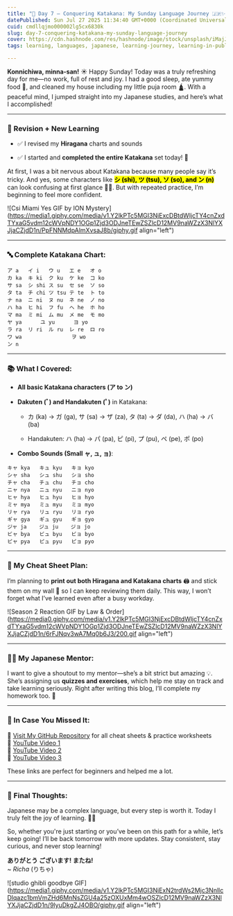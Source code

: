 ```yaml
---
title: "🌸 Day 7 – Conquering Katakana: My Sunday Language Journey 🇯🇵✨"
datePublished: Sun Jul 27 2025 11:34:40 GMT+0000 (Coordinated Universal Time)
cuid: cmdllqjmo000002lg5cx6830k
slug: day-7-conquering-katakana-my-sunday-language-journey
cover: https://cdn.hashnode.com/res/hashnode/image/stock/unsplash/iMajJXdYz4g/upload/c495fe3e21d3f78ff3e46f94a5bb1ab8.jpeg
tags: learning, languages, japanese, learning-journey, learning-in-public, language-learning

---
```


**Konnichiwa, minna-san!** ☀️ Happy Sunday! Today was a truly refreshing day for me—no work, full of rest and joy. I had a good sleep, ate yummy food 🍱, and cleaned my house including my little puja room 🛕. With a peaceful mind, I jumped straight into my Japanese studies, and here’s what I accomplished!

---

### 🔄 Revision + New Learning

* ✅ I revised my **Hiragana** charts and sounds
    
* ✅ I started and **completed the entire Katakana** set today! 🎉
    

At first, I was a bit nervous about Katakana because many people say it’s tricky. And yes, some characters like **<mark>シ (shi), ツ (tsu), ソ (so), and ン (n)</mark>** can look confusing at first glance 😵‍💫. But with repeated practice, I’m beginning to feel more confident.

![Csi Miami Yes GIF by ION Mystery](https://media1.giphy.com/media/v1.Y2lkPTc5MGI3NjExcDBtdWljcTY4cnZxdTYxaG5vdm12cWVpNDY1OGp1Zjd3ODJneTEwZSZlcD12MV9naWZzX3NlYXJjaCZjdD1n/PpFNNMdpAlmXvsaJ8b/giphy.gif align="left")

---

### 🔤 Complete Katakana Chart:

```plaintext
ア a   イ i   ウ u   エ e   オ o
カ ka  キ ki  ク ku  ケ ke  コ ko
サ sa  シ shi ス su  セ se  ソ so
タ ta  チ chi ツ tsu テ te  ト to
ナ na  ニ ni  ヌ nu  ネ ne  ノ no
ハ ha  ヒ hi  フ fu  ヘ he  ホ ho
マ ma  ミ mi  ム mu  メ me  モ mo
ヤ ya      ユ yu      ヨ yo
ラ ra  リ ri  ル ru  レ re  ロ ro
ワ wa                ヲ wo
ン n
```

---

### 📚 What I Covered:

* **All basic Katakana characters (ア to ン)**
    
* **Dakuten (ﾞ) and Handakuten (ﾟ)** in Katakana:
    
    * カ (ka) → ガ (ga), サ (sa) → ザ (za), タ (ta) → ダ (da), ハ (ha) → バ (ba)
        
    * Handakuten: ハ (ha) → パ (pa), ピ (pi), プ (pu), ペ (pe), ポ (po)
        
* **Combo Sounds (Small ャ, ュ, ョ)**:
    

```plaintext
キャ kya   キュ kyu   キョ kyo
シャ sha   シュ shu   ショ sho
チャ cha   チュ chu   チョ cho
ニャ nya   ニュ nyu   ニョ nyo
ヒャ hya   ヒュ hyu   ヒョ hyo
ミャ mya   ミュ myu   ミョ myo
リャ rya   リュ ryu   リョ ryo
ギャ gya   ギュ gyu   ギョ gyo
ジャ ja    ジュ ju    ジョ jo
ビャ bya   ビュ byu   ビョ byo
ピャ pya   ピュ pyu   ピョ pyo
```

---

### 🧾 My Cheat Sheet Plan:

I’m planning to **print out both Hiragana and Katakana charts** 🖨️ and stick them on my wall 📌 so I can keep reviewing them daily. This way, I won’t forget what I’ve learned even after a busy workday.

![Season 2 Reaction GIF by Law & Order](https://media0.giphy.com/media/v1.Y2lkPTc5MGI3NjExcDBtdWljcTY4cnZxdTYxaG5vdm12cWVpNDY1OGp1Zjd3ODJneTEwZSZlcD12MV9naWZzX3NlYXJjaCZjdD1n/6rFJNqv3wA7Mq0b6J3/200.gif align="left")

---

### 👩‍🏫 My Japanese Mentor:

I want to give a shoutout to my mentor—she’s a bit strict but amazing 💡. She’s assigning us **quizzes and exercises**, which help me stay on track and take learning seriously. Right after writing this blog, I’ll complete my homework too. 📝

---

### 🧰 In Case You Missed It:

📁 [Visit My GitHub Repository](https://github.com/Richa-12y/Japnes-learning-materiel) for all cheat sheets & practice worksheets  
🎥 [YouTube Video 1](https://youtu.be/6p9Il_j0zjc?si=JONoNlxxzJd4dUv7)  
🎥 [YouTube Video 2](https://youtu.be/s6DKRgtVLGA?si=0e-fjxYv-AgRckws)  
🎥 [YouTube Video 3](https://youtu.be/3tAJIyxqmWI?si=-rKuJ4wGuA0fMtKl)

These links are perfect for beginners and helped me a lot.

---

### 💬 Final Thoughts:

Japanese may be a complex language, but every step is worth it. Today I truly felt the joy of learning. 📖💖

So, whether you're just starting or you’ve been on this path for a while, let’s keep going! I’ll be back tomorrow with more updates. Stay consistent, stay curious, and never stop learning!

**ありがとう ございます! またね!**  
~ *Richa* (りちゃ)

![studio ghibli goodbye GIF](https://media1.giphy.com/media/v1.Y2lkPTc5MGI3NjExN2trdWs2Mjc3NnllcDlqazc1bmVmZHd6MnNsZGU4a25zOXUxMm4wOSZlcD12MV9naWZzX3NlYXJjaCZjdD1n/9lyuDkgZJ4OBO/giphy.gif align="left")